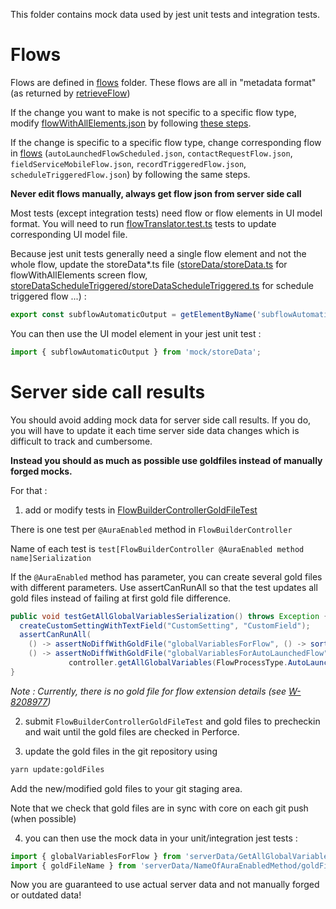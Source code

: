 This folder contains mock data used by jest unit tests and integration tests.

# Flows
Flows are defined in [flows](flows) folder. These flows are all in "metadata format" (as returned by [retrieveFlow]( https://codesearch.data.sfdc.net/source/xref/app_main_core/app/main/core/ui-interaction-builder-impl/java/src/ui/interaction/builder/components/controllers/FlowBuilderController.java#retrieveFlow))

If the change you want to make is not specific to a specific flow type, modify [flowWithAllElements.json](flows/flowWithAllElements.json) by following [these steps](flows/readme.txt).

If the change is specific to a specific flow type, change corresponding flow in [flows](flows) (`autoLaunchedFlowScheduled.json`, `contactRequestFlow.json`, `fieldServiceMobileFlow.json`, `recordTriggeredFlow.json`, `scheduleTriggeredFlow.json`) by following the same steps.

**Never edit flows manually, always get flow json from server side call**

Most tests (except integration tests) need flow or flow elements in UI model format. You will need to run [flowTranslator.test.ts](../src/builder_platform_interaction/translatorLib/__tests__/flowTranslator.test.ts) tests to update corresponding UI model file.

Because jest unit tests generally need a single flow element and not the whole flow, update the storeData*.ts file ([storeData/storeData.ts](storeData/storeData.ts) for flowWithAllElements screen flow, [storeDataScheduleTriggered/storeDataScheduleTriggered.ts](storeDataScheduleTriggered/storeDataScheduleTriggered.ts) for schedule triggered flow ...) :
```javascript
export const subflowAutomaticOutput = getElementByName('subflowAutomaticOutput');
```

You can then use the UI model element in your jest unit test :
```javascript
import { subflowAutomaticOutput } from 'mock/storeData';
```

# Server side call results

You should avoid adding mock data for server side call results. 
If you do, you will have to update it each time server side data changes which is difficult to track and cumbersome.

**Instead you should as much as possible use goldfiles instead of manually forged mocks.**

For that :
1) add or modify tests in [FlowBuilderControllerGoldFileTest](https://codesearch.data.sfdc.net/source/xref/app_main_core/app/main/core/ui-interaction-builder-impl/test/func/java/src/ui/interaction/builder/components/controllers/FlowBuilderControllerGoldFileTest.java)

There is one test per `@AuraEnabled` method in `FlowBuilderController`

Name of each test is `test[FlowBuilderController @AuraEnabled method name]Serialization`

If the `@AuraEnabled` method has parameter, you can create several gold files with different parameters. Use assertCanRunAll so that the test updates all gold files instead of failing at first gold file difference.

```java
public void testGetAllGlobalVariablesSerialization() throws Exception {
  createCustomSettingWithTextField("CustomSetting", "CustomField");
  assertCanRunAll(
    () -> assertNoDiffWithGoldFile("globalVariablesForFlow", () -> sortAllGlobalVariables(controller.getAllGlobalVariables(FlowProcessType.Flow))),
    () -> assertNoDiffWithGoldFile("globalVariablesForAutoLaunchedFlow", () -> sortAllGlobalVariables(
             controller.getAllGlobalVariables(FlowProcessType.AutoLaunchedFlow))));
}
```

*Note : Currently, there is no gold file for flow extension details (see [W-8208977](https://gus.lightning.force.com/lightning/r/ADM_Work__c/a07B0000008guYXIAY/view))*

2) submit `FlowBuilderControllerGoldFileTest` and gold files to precheckin and wait until the gold files are checked in Perforce.

3) update the gold files in the git repository using
```sh
yarn update:goldFiles
```

Add the new/modified gold files to your git staging area.

Note that we check that gold files are in sync with core on each git push (when possible)

4) you can then use the mock data in your unit/integration jest tests :
```javascript
import { globalVariablesForFlow } from 'serverData/GetAllGlobalVariables/globalVariablesForFlow.json';
import { goldFileName } from 'serverData/NameOfAuraEnabledMethod/goldFileName.json';
```
Now you are guaranteed to use actual server data and not manually forged or outdated data!
